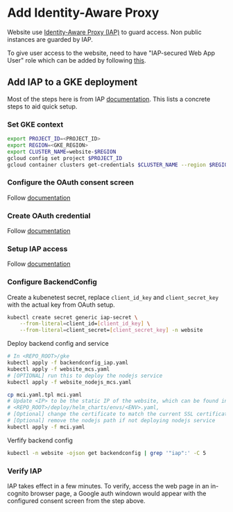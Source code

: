 # Add Identity-Aware Proxy

Website use [Identity-Aware Proxy (IAP)](https://cloud.google.com/iap) to guard
access. Non public instances are guarded by IAP.

To give user access to the website, need to have "IAP-secured Web App User" role
which can be added by following [this](https://cloud.google.com/iap/docs/enabling-kubernetes-howto#iap-access).

## Add IAP to a GKE deployment

Most of the steps here is from IAP [documentation](https://cloud.google.com/iap/docs/enabling-kubernetes-howto).
This lists a concrete steps to aid quick setup.

### Set GKE context

```bash
export PROJECT_ID=<PROJECT_ID>
export REGION=<GKE_REGION>
export CLUSTER_NAME=website-$REGION
gcloud config set project $PROJECT_ID
gcloud container clusters get-credentials $CLUSTER_NAME --region $REGION
```

### Configure the OAuth consent screen

Follow [documentation](https://cloud.google.com/iap/docs/enabling-kubernetes-howto#oauth-configure)

### Create OAuth credential

Follow [documentation](https://cloud.google.com/iap/docs/enabling-kubernetes-howto#oauth-credentials)

### Setup IAP access

Follow [documentation](https://cloud.google.com/iap/docs/enabling-kubernetes-howto#iap-access)

### Configure BackendConfig

Create a kubenetest secret, replace `client_id_key` and `client_secret_key` with
the actual key from OAuth setup.

```bash
kubectl create secret generic iap-secret \
    --from-literal=client_id=[client_id_key] \
    --from-literal=client_secret=[client_secret_key] -n website
```

Deploy backend config and service

```bash
# In <REPO_ROOT>/gke
kubectl apply -f backendconfig_iap.yaml
kubectl apply -f website_mcs.yaml
# [OPTIONAL] run this to deploy the nodejs service
kubectl apply -f website_nodejs_mcs.yaml

cp mci.yaml.tpl mci.yaml
# Update <IP> to be the static IP of the website, which can be found in
# <REPO_ROOT>/deploy/helm_charts/envs/<ENV>.yaml,
# [Optional] change the certificate to match the current SSL certificate
# [Optional] remove the nodejs path if not deploying nodejs service
kubectl apply -f mci.yaml
```

Verfify backend config

```bash
kubectl -n website -ojson get backendconfig | grep '"iap":' -C 5
```

### Verify IAP

IAP takes effect in a few minutes. To verify, access the web page in an in-cognito browser page, a Google auth windown would appear with the configured consent screen
from the step above.
